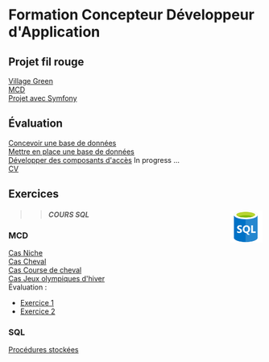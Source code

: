 # Formation Concepteur Développeur d'Application

## Projet fil rouge
[Village Green](https://github.com/MiKL5/afpaCdaGreenVillage "Village Green")  
[MCD](filRouge/ "fil rouge")  
[Projet avec Symfony](https://github.com/MiKL5/afpaCdaGreenVillage/blob/main/vilageGreen)  

#### 


## Évaluation

[Concevoir une base de données]()  
[Mettre en place une base de données]()  
[Développer des composants d'accès]() In progress ...  
[CV](developperDesComposantsDinterface/frontEnd/evaluation/cv "Curriculum vitæ")
## Exercices

>> #### ***COURS SQL*** <img align="right" src="src/img/SQL.png" alt="homepage" title="Struured Query Language" widht="auto" height="64px">

### MCD

[Cas Niche]()  
[Cas Cheval]()  
[Cas Course de cheval]()  
[Cas Jeux olympiques d'hiver]()  
Évaluation :
* [Exercice 1](MCD/evaluationConcevoirUneBaseDeDonnees/exercice1 "Exercice 1 - Domaine de Gestion des emprunts")
* [Exercice 2](MCD/evaluationConcevoirUneBaseDeDonnees/exercice2 "Exercice 2")



### SQL

[Procédures stockées](developperDesComposantsDinterface/developperDesComposantsAcces/proceduresStockees.md)